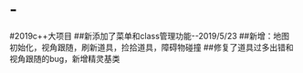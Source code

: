 ﻿# -
#2019c++大项目
##新添加了菜单和class管理功能--2019/5/23
##新增：地图初始化，视角跟随，刷新道具，捡拾道具，障碍物碰撞
##修复了道具过多出错和视角跟随的bug，新增精灵基类
